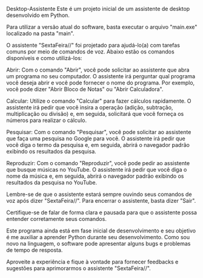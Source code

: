 Desktop-Assistente
Este é um projeto inicial de um assistente de desktop desenvolvido em Python.

Para utilizar a versão atual do software, basta executar o arquivo "main.exe" localizado na pasta "main".

O assistente "SextaFeira//" foi projetado para ajudá-lo(a) com tarefas comuns por meio de comandos de voz. Abaixo estão os comandos disponíveis e como utilizá-los:

Abrir: Com o comando "Abrir", você pode solicitar ao assistente que abra um programa no seu computador. O assistente irá perguntar qual programa você deseja abrir e você pode fornecer o nome do programa. Por exemplo, você pode dizer "Abrir Bloco de Notas" ou "Abrir Calculadora".

Calcular: Utilize o comando "Calcular" para fazer cálculos rapidamente. O assistente irá pedir que você insira a operação (adição, subtração, multiplicação ou divisão) e, em seguida, solicitará que você forneça os números para realizar o cálculo.

Pesquisar: Com o comando "Pesquisar", você pode solicitar ao assistente que faça uma pesquisa no Google para você. O assistente irá pedir que você diga o termo da pesquisa e, em seguida, abrirá o navegador padrão exibindo os resultados da pesquisa.

Reproduzir: Com o comando "Reproduzir", você pode pedir ao assistente que busque músicas no YouTube. O assistente irá pedir que você diga o nome da música e, em seguida, abrirá o navegador padrão exibindo os resultados da pesquisa no YouTube.

Lembre-se de que o assistente estará sempre ouvindo seus comandos de voz após dizer "SextaFeira//". Para encerrar o assistente, basta dizer "Sair".

Certifique-se de falar de forma clara e pausada para que o assistente possa entender corretamente seus comandos.

Este programa ainda está em fase inicial de desenvolvimento e seu objetivo é me auxiliar a aprender Python durante seu desenvolvimento. Como sou novo na linguagem, o software pode apresentar alguns bugs e problemas de tempo de resposta.

Aproveite a experiência e fique à vontade para fornecer feedbacks e sugestões para aprimorarmos o assistente "SextaFeira//".
